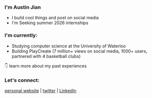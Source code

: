 ### I'm Austin Jian
* I build cool things and post on social media  
* I'm Seeking summer 2026 internships

### I'm currently:
* Studying computer science at the University of Waterloo  
* Building PlayCreate (7 million+ views on social media, 1000+ users, partnered with 4 basketball clubs)  
  
👇 learn more about my past experiences
### Let's connect:
[personal website](https://austinjian.ca/) | [twitter](https://x.com/austinjian_) | [LinkedIn](https://www.linkedin.com/in/austin-jian)




<!--
**austinjiann/austinjiann** is a ✨ _special_ ✨ repository because its `README.md` (this file) appears on your GitHub profile.

Here are some ideas to get you started:

- 🔭 I’m currently working on ...
- 🌱 I’m currently learning ...
- 👯 I’m looking to collaborate on ...
- 🤔 I’m looking for help with ...
- 💬 Ask me about ...
- 📫 How to reach me: ...
- 😄 Pronouns: ...
- ⚡ Fun fact: ...
-->
